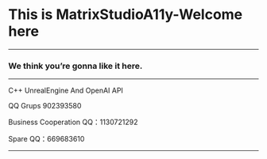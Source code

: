 # This is MatrixStudioA11y-Welcome here
---
### We think you’re gonna like it here.
---
C++ UnrealEngine And OpenAI API

QQ Grups 902393580

Business Cooperation QQ：1130721292

Spare QQ：669683610

---
